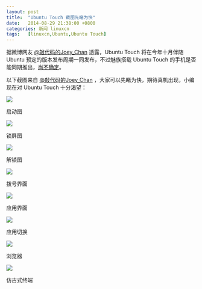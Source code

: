 ```yaml
---
layout: post
title:	"Ubuntu Touch 截图先睹为快"
date:	2014-08-29 21:38:00 +0800 
categories:	新闻 linuxcn 
tags:	[linuxcn,Ubuntu,Ubuntu Touch]
---
```



据微博网友 [@敲代码的Joey\_Chan](http://weibo.com/n/%E6%95%B2%E4%BB%A3%E7%A0%81%E7%9A%84Joey_Chan?from=feed&loc=at) 透露，Ubuntu Touch 将在今年十月伴随 Ubuntu 预定的版本发布周期一同发布，不过魅族搭载 Ubuntu Touch 的手机是否能同期推出，[尚不确定](http://weibo.com/2678876822/BkoXKtrMu?mod=weibotime)。


以下截图来自 [@敲代码的Joey\_Chan](http://weibo.com/n/%E6%95%B2%E4%BB%A3%E7%A0%81%E7%9A%84Joey_Chan?from=feed&loc=at) ，大家可以先睹为快，期待真机出现，小编现在对 Ubuntu Touch 十分渴望：


![](/Asserts/Images/album/201408/29/213307bplzh7g3ogplisgi.png)


启动图


![](/Asserts/Images/album/201408/29/213305f615bazkbbkktwbw.png)


锁屏图


![](/Asserts/Images/album/201408/29/213302irwexmmxwxn4nyei.png)


解锁图


![](/Asserts/Images/album/201408/29/213257n2lk3eerhbun7nha.png)


拨号界面


![](/Asserts/Images/album/201408/29/213252oth2ojfjx3tx3brr.png)


应用界面


![](/Asserts/Images/album/201408/29/213245izthfelcxazeheza.png)


应用切换


![](/Asserts/Images/album/201408/29/213259xvrvq5chcj8rcxxr.png)


浏览器


![](/Asserts/Images/album/201408/30/230332v7mzxfd9xxxx184m.jpg)


仿古式终端
